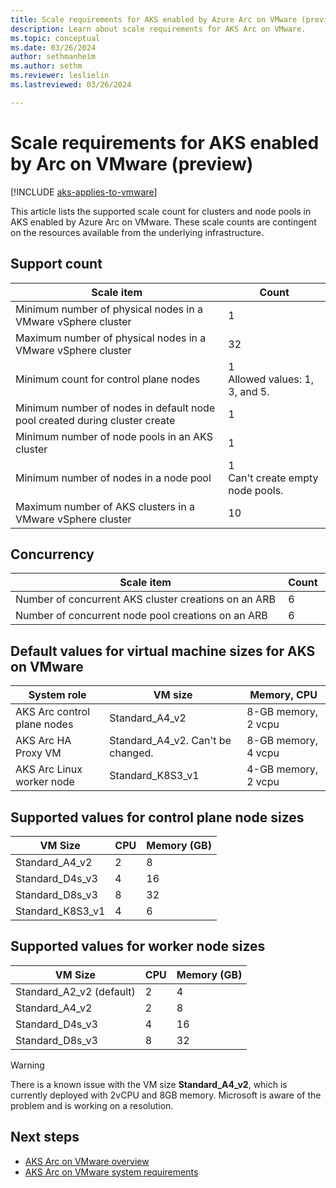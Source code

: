 ```yaml
---
title: Scale requirements for AKS enabled by Azure Arc on VMware (preview)
description: Learn about scale requirements for AKS Arc on VMware.
ms.topic: conceptual
ms.date: 03/26/2024
author: sethmanheim
ms.author: sethm 
ms.reviewer: leslielin
ms.lastreviewed: 03/26/2024

---
```


# Scale requirements for AKS enabled by Arc on VMware (preview)

[!INCLUDE [aks-applies-to-vmware](includes/aks-hci-applies-to-skus/aks-applies-to-vmware.md)]

This article lists the supported scale count for clusters and node pools in AKS enabled by Azure Arc on VMware. These scale counts are contingent on the resources available from the underlying infrastructure.


## Support count

| Scale item                                                               | Count                                      |
|--------------------------------------------------------------------------|--------------------------------------------|
| Minimum number of physical nodes in a VMware vSphere cluster                 | 1                                          |
| Maximum number of physical nodes in a VMware vSphere cluster                 | 32                                         |
| Minimum count for control plane nodes                                        | 1 <br />    Allowed values: 1, 3, and 5.    |
| Minimum number of nodes in default node pool created during cluster create  | 1                                          |
| Minimum number of node pools in an AKS cluster                       | 1                                          |
| Minimum number of nodes in a node pool                                      | 1 <br />    Can't create empty node pools.|
| Maximum number of AKS clusters in a VMware vSphere cluster           | 10                                         |


## Concurrency
| Scale item                                                                                                                                      | Count                             |
|-----------------------------------------------------------------------------------------------------------------------------------------------------|---------------------------------------|
| Number of concurrent AKS cluster creations on an ARB                                                                                                   | 6                                     |
| Number of concurrent node pool creations on an ARB                                                                                                     | 6                                     |

## Default values for virtual machine sizes for AKS on VMware

| System role                     | VM size                                | Memory, CPU          |
|---------------------------------|----------------------------------------|----------------------|
| AKS Arc control plane nodes  | Standard_A4_v2                         | 8-GB memory, 2 vcpu  |
| AKS Arc HA Proxy VM          | Standard_A4_v2. Can't be changed.      | 8-GB memory, 4 vcpu  |
| AKS Arc Linux worker node    | Standard_K8S3_v1                       | 4-GB memory, 2 vcpu  |

## Supported values for control plane node sizes

| VM Size                     | CPU  | Memory (GB)  | 
|-----------------------------|------|--------------|
| Standard_A4_v2              | 2    | 8            |
| Standard_D4s_v3             | 4    | 16           |
| Standard_D8s_v3             | 8    | 32           |
| Standard_K8S3_v1            | 4    | 6            |

## Supported values for worker node sizes

| VM Size                     | CPU  | Memory (GB)  |
|-----------------------------|------|--------------|
| Standard_A2_v2 (default)    | 2    | 4            |
| Standard_A4_v2              | 2    | 8            |
| Standard_D4s_v3             | 4    | 16           |
| Standard_D8s_v3             | 8    | 32           |

> [!WARNING]
> There is a known issue with the VM size **Standard_A4_v2**, which is currently deployed with 2vCPU and 8GB memory. Microsoft is aware of the problem and is working on a resolution.

## Next steps

- [AKS Arc on VMware overview](aks-vmware-overview.md)
- [AKS Arc on VMware system requirements](aks-vmware-system-requirements.md)
